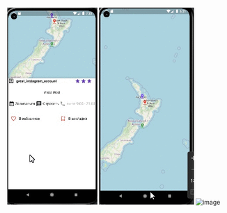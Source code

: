 ![Screenshot](ADOf2vj0Oo.gif)  ![Screenshot](j194SLHfJc.gif) ![image](https://user-images.githubusercontent.com/55091681/218531918-51fc65e6-4d29-43a6-9d8d-0de593774c90.png)

